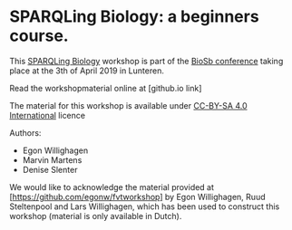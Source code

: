 # SPARQLing Biology: a beginners course.

This [SPARQLing Biology](index.md) workshop is part of the [BioSb conference](https://www.bigcat.unimaas.nl/sparqling-biology-breakout-session-at-biosb-2019/) 
taking place at the 3th of April 2019 in Lunteren.

Read the workshopmaterial online at [github.io link]

The material for this workshop is available under [CC-BY-SA 4.0 International](https://creativecommons.org/licenses/by-sa/4.0/legalcode) licence

Authors:

* Egon Willighagen
* Marvin Martens
* Denise Slenter


We would like to acknowledge the material provided at [https://github.com/egonw/fvtworkshop] by Egon Willighagen, Ruud Steltenpool and Lars Willighagen, which has been used to construct this workshop
(material is only available in Dutch).
